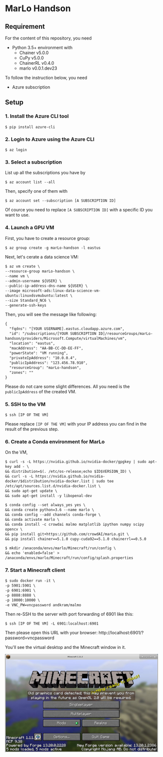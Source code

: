 # MarLo Handson

## Requirement

For the content of this repository, you need
- Python 3.5+ environment with
    - Chainer v5.0.0
    - CuPy v5.0.0
    - ChainerRL v0.4.0
    - marlo v0.0.1.dev23

To follow the instruction below, you need
- Azure subscription

## Setup

### 1. Install the Azure CLI tool

```
$ pip install azure-cli
```

### 2. Login to Azure using the Azure CLI

```
$ az login
```

### 3. Select a subscription

List up all the subscriptions you have by
```
$ az account list --all
```

Then, specify one of them with
```
$ az account set --subscription [A SUBSCRIPTION ID]
```
Of cource you need to replace `[A SUBSCRIPTION ID]` with a specific ID you want to use.

### 4. Launch a GPU VM

First, you have to create a resource group:
```
$ az group create -g marLo-handson -l eastus
```

Next, let's cerate a data science VM:
```
$ az vm create \
--resource-group marLo-handson \
--name vm \
--admin-username ${USER} \
--public-ip-address-dns-name ${USER} \
--image microsoft-ads:linux-data-science-vm-ubuntu:linuxdsvmubuntu:latest \
--size Standard_NC6 \
--generate-ssh-keys
```

Then, you will see the message like following:
```
{
  "fqdns": "[YOUR USERNAME].eastus.cloudapp.azure.com",
  "id": "/subscriptions/[YOUR SUBSCRIPTION ID]/resourceGroups/marLo-handson/providers/Microsoft.Compute/virtualMachines/vm",
  "location": "eastus",
  "macAddress": "AA-BB-CC-DD-EE-FF",
  "powerState": "VM running",
  "privateIpAddress": "10.0.0.4",
  "publicIpAddress": "123.456.78.910",
  "resourceGroup": "marLo-handson",
  "zones": ""
}
```
Please do not care some slight differences. All you need is the `publicIpAddress` of the created VM.

### 5. SSH to the VM

```
$ ssh [IP OF THE VM]
```

Please replace `[IP OF THE VM]` with your IP address you can find in the result of the previous step.

### 6. Create a Conda environment for MarLo

On the VM,
```
$ curl -s -L https://nvidia.github.io/nvidia-docker/gpgkey | sudo apt-key add - \
&& distribution=$(. /etc/os-release;echo $ID$VERSION_ID) \
&& curl -s -L https://nvidia.github.io/nvidia-docker/$distribution/nvidia-docker.list | sudo tee /etc/apt/sources.list.d/nvidia-docker.list \
&& sudo apt-get update \
&& sudo apt-get install -y libopenal-dev
```

```
$ conda config --set always_yes yes \
&& conda create python=3.6 --name marlo \
&& conda config --add channels conda-forge \
&& conda activate marlo \
&& conda install -c crowdai malmo matplotlib ipython numpy scipy opencv \
&& pip install git+https://github.com/crowdAI/marLo.git \
&& pip install chainer==5.1.0 cupy-cuda92==5.1.0 chainerrl==0.5.0
```

```
$ mkdir /anaconda/envs/marlo/Minecraft/run/config \
&& echo 'enabled=false' > /anaconda/envs/marlo/Minecraft/run/config/splash.properties
```

### 7. Start a Minecraft client

```
$ sudo docker run -it \
-p 5901:5901 \
-p 6901:6901 \
-p 8888:8888 \
-p 10000:10000 \
-e VNC_PW=vncpassword andkram/malmo 
```

Then re-SSH to the server with port forwarding of 6901 like this:

```
$ ssh [IP OF THE VM] -L 6901:localhost:6901
```

Then please open this URL with your browser: http://localhost:6901/?password=vncpassword

You'll see the virtual desktop and the Minecraft window in it.

![](images/minecraft.png)
